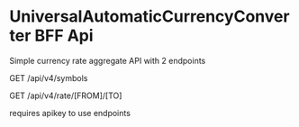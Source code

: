 # UniversalAutomaticCurrencyConverter BFF Api

Simple currency rate aggregate API with 2 endpoints

GET /api/v4/symbols

GET /api/v4/rate/[FROM]/[TO]

requires apikey to use endpoints
